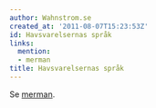 ```yaml
---
author: Wahnstrom.se
created_at: '2011-08-07T15:23:53Z'
id: Havsvarelsernas språk
links:
  mention:
  - merman
title: Havsvarelsernas språk
---
```


Se [merman].

  [merman]: merman